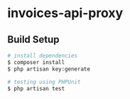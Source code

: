 # invoices-api-proxy

## Build Setup

```bash
# install dependencies
$ composer install
$ php artisan key:generate

# testing using PHPUnit
$ php artisan test
```
